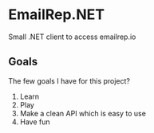 # EmailRep.NET
Small .NET client to access emailrep.io

## Goals
The few goals I have for this project?

1. Learn
2. Play
3. Make a clean API which is easy to use
4. Have fun
